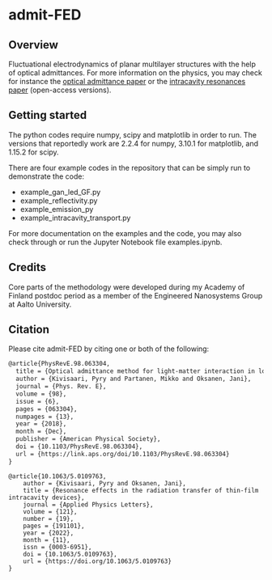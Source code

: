 # admit-FED

## Overview

Fluctuational electrodynamics of planar multilayer structures with the help of optical admittances. For more information on the physics, you may check for instance the [optical admittance paper](https://urn.fi/URN:NBN:fi:aalto-201812216669) or the [intracavity resonances paper](https://urn.fi/URN:NBN:fi:aalto-202211096478) (open-access versions).

## Getting started

The python codes require numpy, scipy and matplotlib in order to run. The versions that reportedly work are 2.2.4 for numpy, 3.10.1 for matplotlib, and 1.15.2 for scipy.

There are four example codes in the repository that can be simply run to demonstrate the code:

+ example_gan_led_GF.py
+ example_reflectivity.py
+ example_emission_py
+ example_intracavity_transport.py

For more documentation on the examples and the code, you may also check through or run the Jupyter Notebook file examples.ipynb.

## Credits

Core parts of the methodology were developed during my Academy of Finland postdoc period as a member of the Engineered Nanosystems Group at Aalto University.

## Citation

Please cite admit-FED by citing one or both of the following:

```latex
@article{PhysRevE.98.063304,
  title = {Optical admittance method for light-matter interaction in lossy planar resonators},
  author = {Kivisaari, Pyry and Partanen, Mikko and Oksanen, Jani},
  journal = {Phys. Rev. E},
  volume = {98},
  issue = {6},
  pages = {063304},
  numpages = {13},
  year = {2018},
  month = {Dec},
  publisher = {American Physical Society},
  doi = {10.1103/PhysRevE.98.063304},
  url = {https://link.aps.org/doi/10.1103/PhysRevE.98.063304}
}
```
```
@article{10.1063/5.0109763,
    author = {Kivisaari, Pyry and Oksanen, Jani},
    title = {Resonance effects in the radiation transfer of thin-film intracavity devices},
    journal = {Applied Physics Letters},
    volume = {121},
    number = {19},
    pages = {191101},
    year = {2022},
    month = {11},
    issn = {0003-6951},
    doi = {10.1063/5.0109763},
    url = {https://doi.org/10.1063/5.0109763}
}
```

